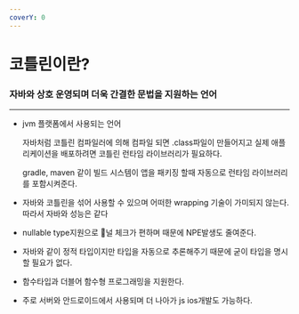 ```yaml
---
coverY: 0
---
```


# 코틀린이란?

### 자바와 상호 운영되며 더욱 간결한 문법을 지원하는 언어

****

*   jvm 플랫폼에서 사용되는 언어

    자바처럼 코틀린 컴파일러에 의해 컴파일 되면 .class파일이 만들어지고 실제 애플리케이션을 배포하려면 코틀린 런타임 라이브러리가 필요하다.&#x20;

    gradle, maven 같이 빌드 시스템이 앱을 패키징 할때 자동으로 런타임 라이브러리를 포함시켜준다.
* 자바와 코틀린을 섞어 사용할 수 있으며 어떠한 wrapping 기술이 가미되지 않는다. 따라서 자바와 성능은 같다
* nullable type지원으로 널 체크가 편하며 때문에 NPE발생도 줄여준다.
* 자바와 같이 정적 타입이지만 타입을 자동으로 추론해주기 때문에 굳이 타입을 명시할 필요가 없다.
* 함수타입과 더블어 함수형 프로그래밍을 지원한다.
* 주로 서버와 안드로이드에서 사용되며 더 나아가 js ios개발도 가능하다.







&#x20;
